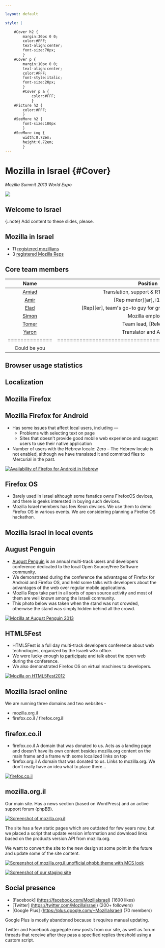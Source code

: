 ```yaml
---

layout: default

style: |

    #Cover h2 {
        margin:30px 0 0;
        color:#FFF;
        text-align:center;
        font-size:70px;
        }
    #Cover p {
        margin:10px 0 0;
        text-align:center;
        color:#FFF;
        font-style:italic;
        font-size:20px;
        }
        #Cover p a {
            color:#FFF;
            }
    #Picture h2 {
        color:#FFF;
        }
    #SeeMore h2 {
        font-size:100px
        }
    #SeeMore img {
        width:0.72em;
        height:0.72em;
        }
---
```


# Mozilla in Israel {#Cover}

*Mozilla Summit 2013 World Expo*

![](pictures/cover.jpg)
<!-- photo by John Carey, fiftyfootshadows.net -->


## Welcome to Israel

<!-- TODO -->

{:.note}
Add content to these slides, please.


## Mozilla in Israel

* 11 [registered mozillians](https://mozillians.org/country/il/)
* 3 [registered Mozilla Reps](https://reps.mozilla.org/people/#/country/israel/)

## Core team members 

| Name         | Position                                                | Current location           
|:------------:|:-------------------------------------------------------:|:-----------------------------------:|
| [Amiad]      | Translation, support & RTL bugs hunter                  | Stayed at home; available on [IRC]
| [Amir]       | [Rep mentor][ar], i18n expert                           | @Mozilla Summit Santa-Clara 
| [Elad]       | [Rep][er], team's go-to guy for gnome and Fedora things | @Mozilla Summit Toronto    
| [Simon]      | Mozilla employee                                        | @Mozilla Summit Brussels
| [Tomer]      | Team lead, [ReMo][tr]                                   | @Mozilla Summit Toronto     
| [Yaron]      | Translator and Activist                                 | @Mozilla Summit Toronto
|==============|=========================================================|====================================
| Could be you 


[Tomer]: https://mozillians.org/u/tomer/
[Yaron]: https://mozillians.org/u/sh.yaron/
[Elad]: https://mozillians.org/u/elad/
[Amiad]: https://mozillians.org/u/hatul/
[Amir]: https://mozillians.org/u/aharoni/
[Simon]: https://mozillians.org/u/smontagu/

[IRC]: irc://irc.mozilla.org/mozilla.il

## Browser usage statistics

<!-- TODO --> 

## Localization

<!-- TODO --> 

## Mozilla Firefox

<!-- TODO -->

## Mozilla Firefox for Android

* Has some issues that affect local users, including —
   * Problems with selecting text on page
   * Sites that doesn't provide good mobile web experience and suggest users to use their native application
* Number of users with the Hebrew locale: Zero – The Hebrew locale is not enabled, although we have translated it and commited files to Mercurial in the past.


[![Availability of Firefox for Android in Hebrew](images/Hebrew-Firefox-For-Android.png)](https://support.mozilla.org/questions/969425)

## Firefox OS

* Barely used in Israel although some fanatics owns FirefoxOS devices, and there is geeks interested in buying such devices.
* Mozilla Israel members has few Keon devices. We use them to demo Firefox OS in various events. We are considering planning a Firefox OS hackathon.

## Mozilla Israel in local events

## August Penguin

* [August Penguin][ap] is an annual multi-track users and developers conference dedicated to the local Open Source/Free Software community.
* We demonstrated during the conference the advantages of Firefox for Android and Firefox OS, and held some talks with developers about the advantages of the web over regular mobile applications. 
* Mozilla Reps take part in all sorts of open source activity and most of them are well known among the Israeli community.
* This photo below was taken when the stand was not crowded, otherwise the stand was simply hidden behind all the crowd.

[![Mozilla at August Penguin 2013](pictures/events/ap2013/600_266635632.jpeg)](http://www.meetup.com/Open-Source-and-Free-Software-in-Israel/photos/16456742/266635632/)


[ap]: https://reps.mozilla.org/e/august-penguin-2013/

## HTML5Fest

* HTML5Fest is a full day multi-track developers conference about web technologies, organized by the Israeli w3c office.
* We were lucky enough [to participate] and talk about the open web during the conference. 
* We also demonstrated Firefox OS on virtual machines to developers.


[![Mozilla on HTML5Fest2012](pictures/events/html5fest2012/706234_492487864116048_654078321_o.jpg)](https://www.facebook.com/media/set/?set=a.492179697480198.114004.108520769179428&type=3)


[to participate]: https://reps.mozilla.org/e/html5fest-2012/

## Mozilla Israel online

We are running three domains and two websites - 

* mozilla.org.il
* firefox.co.il / firefox.org.il

## firefox.co.il

* firefox.co.il
A domain that was donated to us. Acts as a landing page and doesn't have its own content besides mozilla.org content on the main frame and a frame with some localized links on top
* firefox.org.il
A domain that was donated to us. Links to mozilla.org. We don't really have an idea what to place there…

[![firefox.co.il](images/firefox.co.il.png)](http://firefox.co.il)

## mozilla.org.il

Our main site. Has a news section (based on WordPress) and an active support forum (phpBB).

[![Screenshot of mozilla.org.il](images/mozilla-il_website.png)](http://mozilla.org.il)

The site has a few static pages which are outdated for few years now, but we placed a script that update version information and download links based on the products version API from mozilla.org.

We want to convert the site to the new design at some point in the future and update some of the site content.

[![Screenshot of mozilla.org.il unofficial phpbb theme with MCS look](images/mozilla-il_phpbb.png)](http://mozilla.org.il/board)

[![Screenshot of our staging site](images/mozilla-il_stage.png)](http://stage.mozilla.org.il)

## Social presence 

   * [Facebook]     (https://facebook.com/MozillaIsrael) (1600 likes)
   * [Twitter]      (https://twitter.com/MozillaIsrael) (200+ followers)
   * [Google Plus]  (https://plus.google.com/+MozillaIsrael) (70 members)

Google Plus is mostly abandoned because it requires manual updating. 

Twitter and Facebook aggregate new posts from our site, as well as forum threads that receive after they pass a specified replies threshold using a custom script.
